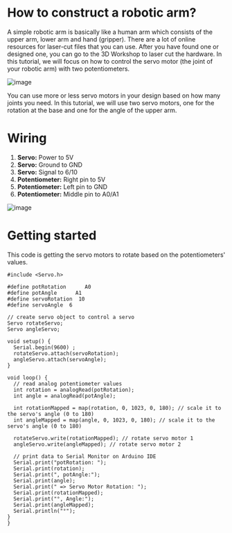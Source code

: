 # How to construct a robotic arm?
A simple robotic arm is basically like a human arm which consists of the upper arm, lower arm and hand (gripper). There are a lot of online resources for laser-cut files that you can use. After you have found one or designed one, you can go to the 3D Workshop to laser cut the hardware. In this tutorial, we will focus on how to control the servo motor (the joint of your robotic arm) with two potentiometers.

![image](https://github.com/creativetechnologylab/physicalComputingTutorials/assets/64136454/953e767a-2640-428c-9df7-05b8778f6421)

You can use more or less servo motors in your design based on how many joints you need. In this tutorial, we will use two servo motors, one for the rotation at the base and one for the angle of the upper arm.

# Wiring

1. **Servo:** Power to 5V
1. **Servo:** Ground to GND
1. **Servo:** Signal to 6/10
1. **Potentiometer:** Right pin to 5V
1. **Potentiometer:** Left pin to GND
1. **Potentiometer:** Middle pin to A0/A1

![image](https://github.com/creativetechnologylab/physicalComputingTutorials/assets/64136454/f83f8d34-bbbd-4728-871a-eb47143d73cf)

# Getting started
This code is getting the servo motors to rotate based on the potentiometers' values.

````
#include <Servo.h>

#define potRotation      A0 
#define potAngle      A1 
#define servoRotation  10  
#define servoAngle  6 

// create servo object to control a servo 
Servo rotateServo;  
Servo angleServo; 

void setup() {
  Serial.begin(9600) ;
  rotateServo.attach(servoRotation);
  angleServo.attach(servoAngle);
}

void loop() {
  // read analog potentiometer values
  int rotation = analogRead(potRotation);
  int angle = analogRead(potAngle);

  int rotationMapped = map(rotation, 0, 1023, 0, 180); // scale it to the servo's angle (0 to 180)
  int angleMapped = map(angle, 0, 1023, 0, 180); // scale it to the servo's angle (0 to 180)

  rotateServo.write(rotationMapped); // rotate servo motor 1
  angleServo.write(angleMapped); // rotate servo motor 2

  // print data to Serial Monitor on Arduino IDE
  Serial.print("potRotation: ");
  Serial.print(rotation);
  Serial.print(", potAngle:");
  Serial.print(angle);
  Serial.print(" => Servo Motor Rotation: ");
  Serial.print(rotationMapped);
  Serial.print("°, Angle:");
  Serial.print(angleMapped);
  Serial.println("°");
}
}
````
